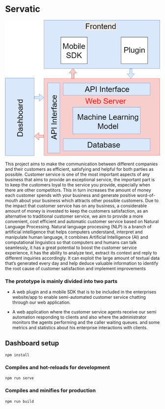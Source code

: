# Servatic
<p align="center">
<img src="https://github.com/Gazouly/Servatic/blob/master/src/assets/Servatic.Block.Diagram.png">
</p>

This project aims to make the communication between different companies and their customers as efficient, satisfying and helpful for both parties as possible. Customer service is one of the most important aspects of any business that aims to provide an exceptional service, the important part is to keep the customers loyal to the service you provide, especially when there are other competitors. This in turn increases the amount of money each customer spends with your business and generate positive word-of-mouth about your business which attracts other possible customers. Due to the impact that customer service has on any business, a considerable amount of money is invested to keep the customers satisfaction, as an alternative to traditional customer service, we aim to provide a more convenient, cost efficient and automatic customer service based on Natural Language Processing. Natural language processing (NLP) is a branch of artificial intelligence that helps computers understand, interpret and manipulate human language, it combines Artificial Intelligence (AI) and computational linguistics so that computers and humans can talk seamlessly, it has a great potential to boost the customer service experience, it has the ability to analyze text, extract its context and reply to different inquiries accordingly. It can exploit the large amount of textual data that’s generated every day and help deduce valuable information to identify the root cause of customer satisfaction and implement improvements

### The prototype is mainly divided into two parts
* A web plugin and a mobile SDK that is to be included in the enterprises website/app to enable semi-automated customer service chatting through our web application.  

* A web application where the customer service agents receive our semi automation responding to clients and also where the administrator monitors the agents performing and the caller waiting queues. and some metrics and statistics about his enterprise interactions with clients.

## Dashboard setup
```
npm install
```

### Compiles and hot-reloads for development
```
npm run serve
```

### Compiles and minifies for production
```
npm run build
```